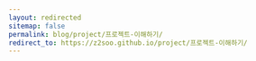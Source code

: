 ```yaml
---
layout: redirected
sitemap: false
permalink: blog/project/프로젝트-이해하기/
redirect_to: https://z2soo.github.io/project/프로젝트-이해하기/
---
```

